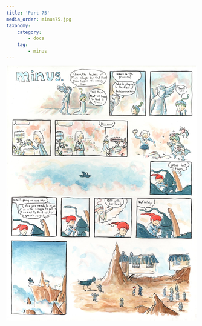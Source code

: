 ```yaml
---
title: 'Part 75'
media_order: minus75.jpg
taxonomy:
    category:
        - docs
    tag:
        - minus
---
```


![](minus75.jpg)